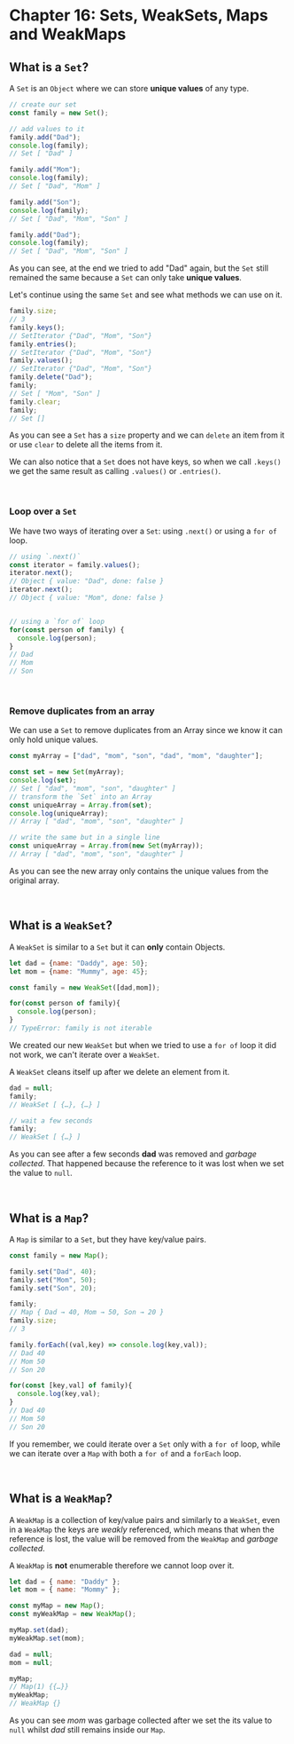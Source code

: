 # Chapter 16: Sets, WeakSets, Maps and WeakMaps

## What is a `Set`?

A `Set` is an `Object` where we can store **unique values** of any type.

```js
// create our set
const family = new Set();

// add values to it
family.add("Dad");
console.log(family);
// Set [ "Dad" ]

family.add("Mom");
console.log(family);
// Set [ "Dad", "Mom" ]

family.add("Son");
console.log(family);
// Set [ "Dad", "Mom", "Son" ]

family.add("Dad");
console.log(family);
// Set [ "Dad", "Mom", "Son" ]
```

As you can see, at the end we tried to add "Dad" again, but the `Set` still remained the same because a `Set` can only take **unique values**.

Let's continue using the same `Set` and see what methods we can use on it.

``` js
family.size;
// 3
family.keys();
// SetIterator {"Dad", "Mom", "Son"}
family.entries();
// SetIterator {"Dad", "Mom", "Son"}
family.values();
// SetIterator {"Dad", "Mom", "Son"}
family.delete("Dad");
family;
// Set [ "Mom", "Son" ]
family.clear;
family;
// Set []
```

As you can see a `Set` has a `size` property and we can `delete` an item from it or use `clear` to delete all the items from it.

We can also notice that a `Set` does not have keys, so when we call `.keys()` we get the same result as calling `.values()` or `.entries()`.

&nbsp;

### Loop over a `Set`

We have two ways of iterating over a `Set`: using `.next()` or using a `for of` loop.

``` js
// using `.next()`
const iterator = family.values();
iterator.next();
// Object { value: "Dad", done: false }
iterator.next();
// Object { value: "Mom", done: false }


// using a `for of` loop
for(const person of family) {
  console.log(person);
}
// Dad
// Mom
// Son
```

&nbsp;

### Remove duplicates from an array

We can use a `Set` to remove duplicates from an Array since we know it can only hold unique values.

```js
const myArray = ["dad", "mom", "son", "dad", "mom", "daughter"];

const set = new Set(myArray);
console.log(set);
// Set [ "dad", "mom", "son", "daughter" ]
// transform the `Set` into an Array
const uniqueArray = Array.from(set);
console.log(uniqueArray);
// Array [ "dad", "mom", "son", "daughter" ]

// write the same but in a single line
const uniqueArray = Array.from(new Set(myArray));
// Array [ "dad", "mom", "son", "daughter" ]
```

As you can see the new array only contains the unique values from the original array.

&nbsp;

## What is a `WeakSet`?

A `WeakSet` is similar to a `Set` but it can **only** contain Objects.

``` js
let dad = {name: "Daddy", age: 50};
let mom = {name: "Mummy", age: 45};

const family = new WeakSet([dad,mom]);

for(const person of family){
  console.log(person);
}
// TypeError: family is not iterable
```

We created our new `WeakSet` but when we tried to use a `for of` loop it did not work, we can't iterate over a `WeakSet`.

A `WeakSet` cleans itself up after we delete an element from it.

```js
dad = null;
family;
// WeakSet [ {…}, {…} ]

// wait a few seconds
family;
// WeakSet [ {…} ]
```

As you can see after a few seconds **dad** was removed and *garbage collected*. That happened because the reference to it was lost when we set the value to `null`.

&nbsp;

## What is a `Map`?

A `Map` is similar to a `Set`, but they have key/value pairs.

```js
const family = new Map();

family.set("Dad", 40);
family.set("Mom", 50);
family.set("Son", 20);

family;
// Map { Dad → 40, Mom → 50, Son → 20 }
family.size;
// 3

family.forEach((val,key) => console.log(key,val));
// Dad 40
// Mom 50
// Son 20

for(const [key,val] of family){
  console.log(key,val);
}
// Dad 40
// Mom 50
// Son 20
```

If you remember, we could iterate over a `Set` only with a `for of` loop, while we can iterate over a `Map` with both a `for of` and a `forEach` loop.

&nbsp;

## What is a `WeakMap`?

A `WeakMap` is a collection of key/value pairs and similarly to a `WeakSet`, even in a `WeakMap` the keys are *weakly* referenced, which means that when the reference is lost, the value will be removed from the `WeakMap` and *garbage collected*.

A `WeakMap` is **not** enumerable therefore we cannot loop over it.

```js
let dad = { name: "Daddy" };
let mom = { name: "Mommy" };

const myMap = new Map();
const myWeakMap = new WeakMap();

myMap.set(dad);
myWeakMap.set(mom);

dad = null;
mom = null;

myMap;
// Map(1) {{…}}
myWeakMap;
// WeakMap {}
```

As you can see *mom* was garbage collected after we set the its value to `null` whilst *dad* still remains inside our `Map`.
